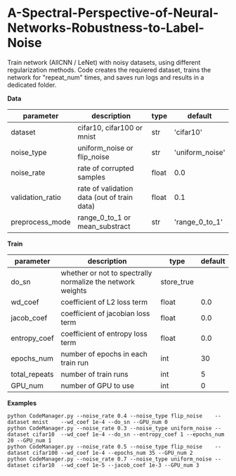 # A-Spectral-Perspective-of-Neural-Networks-Robustness-to-Label-Noise 

Train network (AllCNN / LeNet) with noisy datasets, using different regularization methods. 
Code creates the requiered dataset, trains the network for "repeat_num"  times, and saves run logs and results in a dedicated folder.

**Data**

parameter        |description                                 |type  |default       
 --------------- | ------------------------------------------ | ---- | --------------
dataset          |cifar10, cifar100 or mnist                  |str   |'cifar10'      
noise_type       |uniform_noise or flip_noise                 |str   |'uniform_noise'
noise_rate       |rate of corrupted samples                   |float |0.0            
validation_ratio |rate of validation data (out of train data) |float |0.1             
preprocess_mode  |range_0_to_1 or mean_substract              |str   |'range_0_to_1' 


**Train**

parameter        |description                                 |type  |default       
 --------------- | ------------------------------------------ | ---- | --------------
do_sn         |whether or not to spectrally normalize the network weights |store_true||
wd_coef       |coefficient of L2 loss term                                |float |0.0
jacob_coef    |coefficient of jacobian loss term                          |float |0.0
entropy_coef  |coefficient of entropy loss term                           |float |0.0
epochs_num    |number of epochs in each train run                         |int   |30
total_repeats |number of train runs                                       |int   |5
GPU_num       |number of GPU to use                                       |int   |0

**Examples**
```console
python CodeManager.py --noise_rate 0.4 --noise_type flip_noise    --dataset mnist    --wd_coef 1e-4 --do_sn --GPU_num 0
python CodeManager.py --noise_rate 0.3 --noise_type uniform_noise --dataset cifar10  --wd_coef 1e-4 --do_sn --entropy_coef 1 --epochs_num 20 --GPU_num 1
python CodeManager.py --noise_rate 0.5 --noise_type flip_noise    --dataset cifar100 --wd_coef 1e-4 --epochs_num 35 --GPU_num 2
python CodeManager.py --noise_rate 0.7 --noise_type uniform_noise --dataset cifar10  --wd_coef 1e-5 --jacob_coef 1e-3 --GPU_num 3
```


